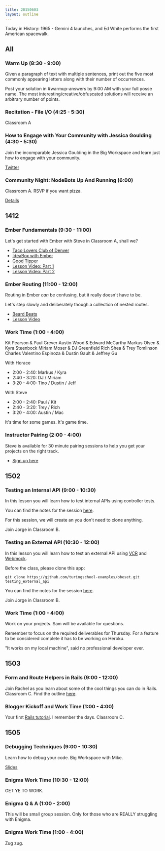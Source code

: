 ```yaml
---
title: 20150603
layout: outline
---
```


Today in History: 1965 - Gemini 4 launches, and Ed White performs the first American spacewalk.

## All

### Warm Up (8:30 - 9:00)

Given a paragraph of text with multiple sentences, print out the five most commonly appearing letters along with their number of occurrences.

Post your solution in #warmup-answers by 9:00 AM with your full posse name.
The most interesting/creative/obfuscated solutions will receive an arbitrary number of points.

### Recitation - File I/O (4:25 - 5:30)

Classroom A

### How to Engage with Your Community with Jessica Goulding (4:30 - 5:30)

Join the incomparable Jessica Goulding in the Big Workspace and learn just how to engage with your community.

[Twitter](https://twitter.com/jessicag)

### Community Night: NodeBots Up And Running (6:00)

Classroom A.  RSVP if you want pizza.

[Details](http://www.meetup.com/Turing-Community-Events/events/222237680/)


## 1412

### Ember Fundamentals (9:30 - 11:00)

Let's get started with Ember with Steve in Classroom A, shall we?

* [Taco Lovers Club of Denver](http://jsbin.com/gutiza/3/edit?html,js,output)
* [IdeaBox with Ember](https://github.com/turingschool-examples/ideabox-ember)
* [Good Tipper](https://github.com/turingschool-examples/good-tipper)
* [Lesson Video: Part 1](https://vimeo.com/124104906)
* [Lesson Video: Part 2](https://vimeo.com/123998078)

### Ember Routing (11:00 - 12:00)

Routing in Ember *can* be confusing, but it really doesn't have to be.

Let's step slowly and deliberately though a collection of nested routes.

* [Beard Beats](https://github.com/turingschool-examples/beard-beats)
* [Lesson Video](https://vimeo.com/124239771)

### Work Time (1:00 - 4:00)

Kit Pearson & Paul Grever
Austin Wood & Edward McCarthy
Markus Olsen & Kyra Steenbock
Miriam Moser & DJ Greenfield
Rich Shea & Trey Tomlinson
Charles Valentino Espinoza & Dustin Gault & Jeffrey Gu

With Horace

* 2:00 - 2:40: Markus / Kyra
* 2:40 - 3:20: DJ / Miriam
* 3:20 - 4:00: Tino / Dustin / Jeff

With Steve

* 2:00 - 2:40: Paul / Kit
* 2:40 - 3:20: Trey / Rich
* 3:20 - 4:00: Austin / Mac

It's time for some games. It's game time.

### Instructor Pairing (2:00 - 4:00)

Steve is available for 30 minute pairing sessions to help you get your projects on the right track.

* [Sign up here](https://etherpad.mozilla.org/FecJwt6Muj)

## 1502

### Testing an Internal API (9:00 - 10:30)

In this lesson you will learn how to test internal APIs using controller tests.

You can find the notes for the session [here](https://www.dropbox.com/s/zxftnls0at2eqtc/Turing%20-%20Testing%20an%20Internal%20API%20%28Notes%29.pages?dl=0).

For this session, we will create an you don't need to clone anything.

Join Jorge in Classroom B.

### Testing an External API (10:30 - 12:00)

In this lesson you will learn how to test an external API using [VCR](https://github.com/vcr/vcr) and [Webmock](https://github.com/bblimke/webmock).

Before the class, please clone this app:

```
git clone https://github.com/turingschool-examples/obeset.git testing_external_api
```

You can find the notes for the session [here](https://www.dropbox.com/s/3lca1a5nm7gkk35/Turing%20-%20Testing%20an%20External%20API%20%28Notes%29.pages?dl=0).

Join Jorge in Classroom B.

### Work Time (1:00 - 4:00)

Work on your projects. Sam will be available for questions.

Remember to focus on the required deliverables for Thursday. For a feature to be considered complete it has to be working on Heroku.

"It works on my local machine", said no professional developer ever.

## 1503

### Form and Route Helpers in Rails (9:00 - 12:00)

Join Rachel as you learn about some of the cool things you can do in Rails. Classroom C. Find the outline [here](https://github.com/turingschool/lesson_plans/blob/master/ruby_02-web_applications_with_ruby/forms_and_route_helpers_in_rails.markdown). 

### Blogger Kickoff and Work Time (1:00 - 4:00)

Your first [Rails tutorial](http://tutorials.jumpstartlab.com/projects/blogger.html). I remember the days. Classroom C. 


## 1505


### Debugging Techniques (9:00 - 10:30)

Learn how to debug your code. Big Workspace with Mike.

[Slides](https://www.dropbox.com/sh/htzj11lf6nlynmh/AAAo-8ysv-maOfuhg-HsdJcJa/R1%20Object%20Oriented%20Programming%20in%20Ruby/debugging_techniques.key?dl=0)

### Enigma Work Time (10:30 - 12:00)

GET YE TO WORK.

### Enigma Q & A  (1:00 - 2:00)

This will be small group session. Only for those who are REALLY struggling with Enigma.

### Enigma Work Time (1:00 - 4:00)

Zug zug.
